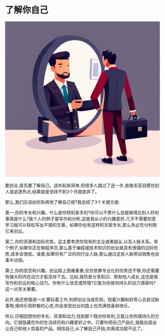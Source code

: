 # 了解你自己

![](../images/20230804105107.png)

要创业,首先要了解自己。这听起来简单,但很多人跳过了这一步,直接去盲目模仿别人或追逐热点,结果就是坚持不到3个月就放弃了。

那么,我们应该如何系统地了解自己呢?我总结了3个关键方面:

第一,你的专长和兴趣。什么是你特别拿手的?你可以不费什么劲就做得比别人好的事情是什么?我个人的例子是写作和分析,这是我从小的兴趣爱好,几乎不需要刻意学习就可以轻松写出不错的文章。如果你也有这样的天赋专长,那么务必充分利用它来创业。

第二,你的资源和边际优势。这主要考虑你现有的主业或者副业,以及人脉关系。举个例子,如果你正在做程序员,那么基于编程或技术知识的创业就具有很强的边际优势,成本会很低。或者,如果你有广泛的同行业人脉,那么通过这些人脉带动销售也会事半功倍。

第三,你的信念和兴趣。创业路上困难重重,仅仅依靠专业化的优势还不够,你还需要有强大的内在动力才能坚持下去。比如,我热爱分享知识、帮助他人成长,这也是我写作和创业的核心动力。你有什么信念或热情?它能为你提供持久的动力源泉吗?这一点至关重要。

此外,我还想强调一点:要玩着工作,别把创业当成负担。抱着兴趣和好奇心去尝试新事物,保持乐观积极的心态,你会发现创业的路上也充满惊喜和快乐。

所以,仔细回想你的专长、资源和动力,找到那个既对你有利,又能让你热情持久的方向。它就隐藏在你的生活经历和兴趣爱好之中。只要你把自己产品化,就能创造出让自己和他人惊喜的产品。相信自己,从了解自己开始,你离成功就不远了。